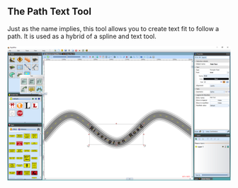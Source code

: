 ## The Path Text Tool 

Just as the name implies, this tool allows you to create text fit to follow a path. It is used as a hybrid of a spline and text tool.

![The_Path_Text_Tool](./assets/The_Path_Text_Tool.png)

